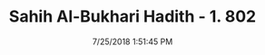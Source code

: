 ---
title        : "Sahih Al-Bukhari Hadith - 1. 802"
date         : 7/25/2018 1:51:45 PM
draft        : false
type         : "hadith"
layout       : "hadith"
BookCode     : "SHB"
VolumeNumber : "1"
HadithNumber : "802"
categories  :  ["Prayer Characteristics-Dhikr after prayer"]
tags  :  ["Abu Mabad"]
---
